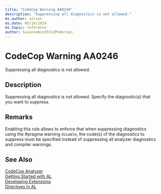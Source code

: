 ```yaml
---
title: "CodeCop Warning AA0246"
description: "Suppressing all diagnostics is not allowed."
ms.author: solsen
ms.date: 05/14/2024
ms.topic: reference
author: SusanneWindfeldPedersen
---
```

[//]: # (START>DO_NOT_EDIT)
[//]: # (IMPORTANT:Do not edit any of the content between here and the END>DO_NOT_EDIT.)
[//]: # (Any modifications should be made in the .xml files in the ModernDev repo.)
# CodeCop Warning AA0246
Suppressing all diagnostics is not allowed.

## Description
Suppressing all diagnostics is not allowed. Specify the diagnostic(s) that you want to suppress.

[//]: # (IMPORTANT: END>DO_NOT_EDIT)

## Remarks

Enabling this rule allows to enforce that when suppressing diagnostics using the #pragma warning `disable`, the code(s) of the diagnostics to suppress must be specified instead of suppressing all analyzer diagnostics and compiler warnings.

## See Also

[CodeCop Analyzer](codecop.md)  
[Getting Started with AL](../devenv-get-started.md)  
[Developing Extensions](../devenv-dev-overview.md)  
[Directives in AL](../directives/devenv-directives-in-al.md)
